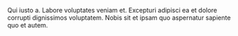 Qui iusto a.
Labore voluptates veniam et.
Excepturi adipisci ea et dolore corrupti dignissimos voluptatem.
Nobis sit et ipsam quo aspernatur sapiente quo et autem.
